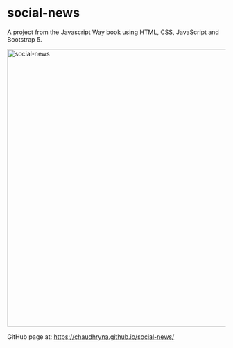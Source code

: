 # social-news

A project from the Javascript Way book using HTML, CSS, JavaScript and Bootstrap 5.  

<img width="640" alt="social-news" src="https://user-images.githubusercontent.com/19597150/210089199-020836ec-8e3c-4c64-b212-b4753463d7c7.png">


GitHub page at:  https://chaudhryna.github.io/social-news/


